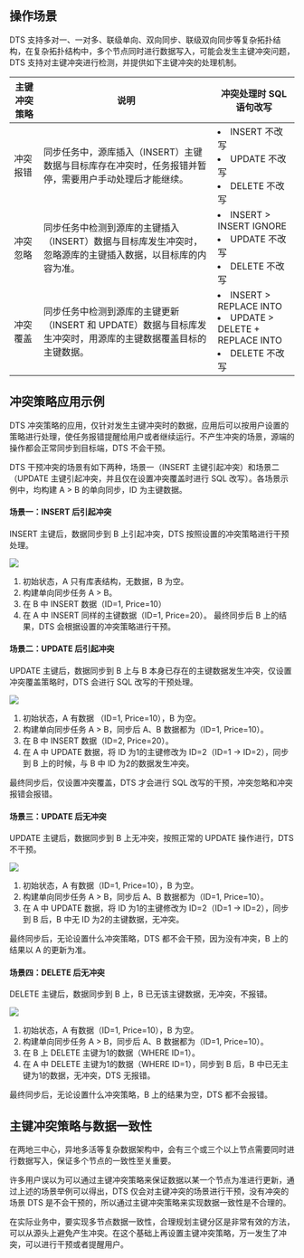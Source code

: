 ## 操作场景
DTS 支持多对一、一对多、联级单向、双向同步、联级双向同步等复杂拓扑结构，在复杂拓扑结构中，多个节点同时进行数据写入，可能会发生主键冲突问题，DTS 支持对主键冲突进行检测，并提供如下主键冲突的处理机制。

| **主键冲突策略** | **说明**                                                     | **冲突处理时 SQL 语句改写**                                    |
| ---------------- | ------------------------------------------------------------ | ------------------------------------------------------------ |
| 冲突报错         | 同步任务中，源库插入（INSERT）主键数据与目标库存在冲突时，任务报错并暂停，需要用户手动处理后才能继续。 | <li>INSERT 不改写<li>UPDATE 不改写<li>DELETE 不改写           |
| 冲突忽略         | 同步任务中检测到源库的主键插入（INSERT）数据与目标库发生冲突时，忽略源库的主键插入数据，以目标库的内容为准。 | <li>INSERT > INSERT IGNORE  <li>UPDATE 不改写<li>DELETE 不改写 |
| 冲突覆盖         | 同步任务中检测到源库的主键更新（INSERT 和 UPDATE）数据与目标库发生冲突时，用源库的主键数据覆盖目标的主键数据。 | <li>INSERT > REPLACE INTO<li> UPDATE > DELETE + REPLACE INTO<li>DELETE 不改写 </li> |

## 冲突策略应用示例

DTS 冲突策略的应用，仅针对发生主键冲突时的数据，应用后可以按用户设置的策略进行处理，使任务报错提醒给用户或者继续运行。不产生冲突的场景，源端的操作都会正常同步到目标端，DTS 不会干预。

DTS 干预冲突的场景有如下两种，场景一（INSERT 主键引起冲突）和场景二（UPDATE 主键引起冲突，并且仅在设置冲突覆盖时进行 SQL 改写）。各场景示例中，均构建 A > B 的单向同步，ID 为主键数据。

#### 场景一：INSERT 后引起冲突

INSERT 主键后，数据同步到 B 上引起冲突，DTS 按照设置的冲突策略进行干预处理。

![](https://qcloudimg.tencent-cloud.cn/raw/570b2e05d6234a13062293e3d11504d7.png)

1. 初始状态，A 只有库表结构，无数据，B 为空。
2. 构建单向同步任务 A > B。
3. 在 B 中 INSERT 数据（ID=1, Price=10）
4. 在 A 中 INSERT 同样的主键数据（ID=1, Price=20）。
最终同步后 B 上的结果，DTS 会根据设置的冲突策略进行干预。

#### 场景二：UPDATE 后引起冲突

UPDATE 主键后，数据同步到 B 上与 B 本身已存在的主键数据发生冲突，仅设置冲突覆盖策略时，DTS 会进行 SQL 改写的干预处理。

![](https://qcloudimg.tencent-cloud.cn/raw/c7b44716b540346f1fe1754136697687.png)

1. 初始状态，A 有数据 （ID=1, Price=10），B 为空。
2. 构建单向同步任务 A > B，同步后 A、B 数据都为（ID=1, Price=10）。
3. 在 B 中 INSERT 数据（ID=2, Price=20）。
4. 在 A 中 UPDATE 数据，将 ID 为1的主键修改为 ID=2（ID=1 -> ID=2），同步到 B 上的时候，与 B 中 ID 为2的数据发生冲突。

最终同步后，仅设置冲突覆盖，DTS 才会进行 SQL 改写的干预，冲突忽略和冲突报错会报错。

#### 场景三：UPDATE 后无冲突

UPDATE 主键后，数据同步到 B 上无冲突，按照正常的 UPDATE 操作进行，DTS 不干预。

![](https://qcloudimg.tencent-cloud.cn/raw/d30fb1f6f19068f91019223d7db8fd72.png)

1. 初始状态，A 有数据（ID=1, Price=10），B 为空。
2. 构建单向同步任务 A > B，同步后 A、B 数据都为（ID=1, Price=10）。
3. 在 A 中 UPDATE 数据，将 ID 为1的主键修改为 ID=2（ID=1 -> ID=2），同步到 B 后，B 中无 ID 为2的主键数据，无冲突。

最终同步后，无论设置什么冲突策略，DTS 都不会干预，因为没有冲突，B 上的结果以 A 的更新为准。

#### 场景四：DELETE 后无冲突

DELETE 主键后，数据同步到 B 上，B 已无该主键数据，无冲突，不报错。

![](https://qcloudimg.tencent-cloud.cn/raw/99b3993b2e5588cd77c2b704b82dc9ba.png)

1. 初始状态，A 有数据（ID=1, Price=10），B 为空。
2. 构建单向同步任务 A > B，同步后 A、B 数据都为（ID=1, Price=10）。
3. 在 B 上 DELETE 主键为1的数据（WHERE ID=1）。
4. 在 A 中 DELETE 主键为1的数据（WHERE ID=1），同步到 B 后，B 中已无主键为1的数据，无冲突，DTS 无报错。

最终同步后，无论设置什么冲突策略，B 上的结果为空，DTS 都不会报错。

## 主键冲突策略与数据一致性
在两地三中心，异地多活等复杂数据架构中，会有三个或三个以上节点需要同时进行数据写入，保证多个节点的一致性至关重要。

许多用户误以为可以通过主键冲突策略来保证数据以某一个节点为准进行更新，通过上述的场景举例可以得出，DTS 仅会对主键冲突的场景进行干预，没有冲突的场景 DTS 是不会干预的，所以通过主键冲突策略来实现数据一致性是不合理的。

在实际业务中，要实现多节点数据一致性，合理规划主键分区是非常有效的方法，可以从源头上避免产生冲突。在这个基础上再设置主键冲突策略，万一发生了冲突，可以进行干预或者提醒用户。


